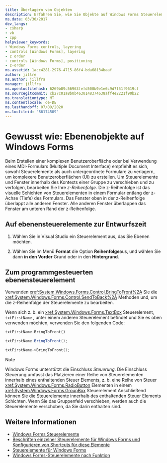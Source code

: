 ```yaml
---
title: Überlagern von Objekten
description: Erfahren Sie, wie Sie Objekte auf Windows Forms Steuerelementen und untergeordneten Formularen Ebenen, um komplexere Benutzeroberflächen zu erstellen.
ms.date: 03/30/2017
dev_langs:
- csharp
- vb
- cpp
helpviewer_keywords:
- Windows Forms controls, layering
- controls [Windows Forms], layering
- z order
- controls [Windows Forms], positioning
- z-order
ms.assetid: 1acc4281-2976-4715-86f4-bda68134baaf
author: jillre
ms.author: jillfra
manager: jillfra
ms.openlocfilehash: 6269b09c56963fefd500b9e1e6c9d7f51f9619cf
ms.sourcegitcommit: cb27c01a8b0b4630148374638aff4e2221f90b22
ms.translationtype: MT
ms.contentlocale: de-DE
ms.lasthandoff: 07/09/2020
ms.locfileid: "86174509"
---
```

# <a name="how-to-layer-objects-on-windows-forms"></a>Gewusst wie: Ebenenobjekte auf Windows Forms

Beim Erstellen einer komplexen Benutzeroberfläche oder bei Verwendung eines MDI-Formulars (Multiple Document Interface) empfiehlt es sich, sowohl Steuerelemente als auch untergeordnete Formulare zu verlagern, um komplexere Benutzeroberflächen (UI) zu erstellen. Um Steuerelemente und Fenster innerhalb des Kontexts einer Gruppe zu verschieben und zu verfolgen, bearbeiten Sie Ihre *z-Reihenfolge*. Die z-Reihenfolge ist das visuelle Schichten von Steuerelementen in einem Formular entlang der z-Achse (Tiefe) des Formulars. Das Fenster oben in der z-Reihenfolge überlappt alle anderen Fenster. Alle anderen Fenster überlappen das Fenster am unteren Rand der z-Reihenfolge.

## <a name="to-layer-controls-at-design-time"></a>Auf ebenensteuerelemente zur Entwurfszeit

1. Wählen Sie in Visual Studio ein Steuerelement aus, das Sie Ebenen möchten.

2. Wählen Sie im Menü **Format** die Option **Reihenfolge**aus, und wählen Sie dann **in den Vorder** Grund oder in den **Hintergrund**.

## <a name="to-layer-controls-programmatically"></a>Zum programmgesteuerten ebenensteuerelement

Verwenden <xref:System.Windows.Forms.Control.BringToFront%2A> Sie die <xref:System.Windows.Forms.Control.SendToBack%2A> Methoden und, um die z-Reihenfolge der Steuerelemente zu bearbeiten.

Wenn sich z. b. ein <xref:System.Windows.Forms.TextBox> Steuerelement, `txtFirstName` , unter einem anderen Steuerelement befindet und Sie es oben verwenden möchten, verwenden Sie den folgenden Code:

```vb
txtFirstName.BringToFront()
```

```csharp
txtFirstName.BringToFront();
```

```cpp
txtFirstName->BringToFront();
```

> [!NOTE]
> Windows Forms unterstützt die Einschluss *Steuerung*. Die Einschluss Steuerung umfasst das Platzieren einer Reihe von Steuerelementen innerhalb eines enthaltenden Steuer Elements, z. b. eine Reihe von Steuer <xref:System.Windows.Forms.RadioButton> Elementen in einem <xref:System.Windows.Forms.GroupBox> Steuerelement Anschließend können Sie die Steuerelemente innerhalb des enthaltenden Steuer Elements Schichten. Wenn Sie das Gruppenfeld verschieben, werden auch die Steuerelemente verschoben, da Sie darin enthalten sind.

## <a name="see-also"></a>Weitere Informationen

- [Windows Forms Steuerelemente](index.md)
- [Beschriften einzelner Steuerelemente für Windows Forms und Konfigurieren von Shortcuts für diese Elemente](labeling-individual-windows-forms-controls-and-providing-shortcuts-to-them.md)
- [Steuerelemente für Windows Forms](controls-to-use-on-windows-forms.md)
- [Windows Forms-Steuerelemente nach Funktion](windows-forms-controls-by-function.md)
